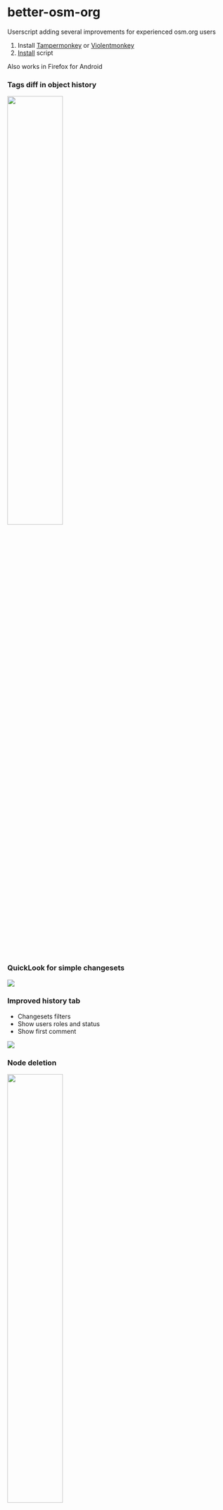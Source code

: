 # better-osm-org

Userscript adding several improvements for experienced osm.org users

1. Install [Tampermonkey](https://www.tampermonkey.net) or [Violentmonkey](https://violentmonkey.github.io/)
2. [Install](https://raw.githubusercontent.com/deevroman/better-osm-org/master/better-osm-org.user.js) script

Also works in Firefox for Android

### Tags diff in object history

  <img src="img/diff.png" width="50%">

### QuickLook for simple changesets

  <img src="img/changeset-quicklook.jpg">

### Improved history tab

- Changesets filters
- Show users roles and status
- Show first comment

<img src="img/changesets-filter.png">

### Node deletion

  <img src="img/delete.png" width="50%">

### Satellite layer

  <img src="img/notes-sat.jpg" width="50%">

### Stat HDYC in profile (Firefox only)

  <img src="img/hdyc.jpg" width="50%">

### Dark mode for map and iD

<img src="img/dark-map.png" width="50%">

<img src="img/dark-id.png" width="50%">

Based on [OpenStreetMap Dark Theme by AlexPS](https://userstyles.world/style/15596/openstreetmap-dark-theme)

### Edit war detector

<img src="img/edit-war-detector.png" width="50%">

### Display photos and traces in notes

<img src="img/photos-and-traces-in-notes.png" width="50%">

Photos are also displayed in the tags `panoramax=*` and `wikimedia_commons=*`

### Hotkeys

- `<` `>` for user changesets
- `N` — on/off notes layer
- `D` — on/off Map Data layer
- `G` — on/off GPS tracks layer
- `S` — on/off satellite layer (Firefox only)
- `H` — open object history
- `1` — open first version of object
- `Z` — zoom to changeset/object bbox
- `E` — Open editor
- `8`/`9` — prev/next map position
- `O`— open OSMCha
- `shift` + `O` — open Achavi

Experimental hotkeys:
- `K` `L` — navigation between changeset elements
- `J` — open objects from changesets in JOSM
- `shift` + `J` — open objects from changesets in Level0
- `shift` + `L` — pan to current location
- `shift` + `H` — open My changesets
- `Y` — open Yandex.Panoramas
- `shift` + `E` — open second editor
- `shift` + `N` — create new note
- `C` — Open changeset of object version
- `Q` — Close sidebar
- `shift + Z` — pan to real changeset bbox (without relations bboxes)
- `0` — zoom to global view
- ` — hide geometry from map
- `T` — toggle between compact and full tags diff mode
- `U` — open user profile
- `shift` + `U` — open your profile
- `shift` + `/` — search with Overpass

### Other

- [x] Changeset revert button
- [x] OSMCha dis/likes
- [x] Display way/relation versions

- [x] Search deleted author of changeset
- [x] Template responses when closing notes/changeset 👌/ 👋
+ [x] Add Rapid into Edit menu

- Mass actions with changesets
-
    + [x] mass revert via osm-revert
-
    + [x] copy ids for JOSM
-
    + [x] via remote control JOSM
-
    + [x] load 300 changeset
-
    + [x] open multiple changesets on one page 
- [x] Highlight `fixme=*`, `note=*`
- [x] opening_hours validator
- [x] Render `direction=*`
- [x] Resizable sidebar
- [x] Settings
- [x] Hide active note highlight
- [x] Click on time for show ISO-time
- [x] Open external links in new tab 
- Clickable:
- + [x] ID and names in object header
- + [x] Hashtags in changeset comment
- + [x] Changeset IDs in comments
- + [x] `revert:id`, `closed:note`, `redacted_changesets` key in changeset
- + [x] `panoramax=*`, `mapillary=*` tags
- + [ ] use tag2link
- [x] Display GPS photos and tracks in StreetComplete notes
- [x] Display photos from Panoramax and Wikimedia Commons in tags
- [x] Display GPS-tracks
- [x] Shortening long URLs in comments: https://www.openstreetmap.org → osm.org
- [x] Shortening `v:`, `ideditor:` keys in changesets tags and hide `host=https://www.openstreetmap.org/edit`
- [x] Display number of comments to changesets on the map item page
- [x] Display the user's previous usernames (via [OSM User Names Database](https://github.com/zverik/whosthat))
- Bypass OSMF Redactions
- + [x] Show redacted tags
- + [ ] Show redacted geometry 
- [ ] taginfo: new overpass links
- + [x] search relation roles
- + [x] search keys on Key length page
- File viewer via Drag&Drop β
- + [x] geotagged photos
- + [x] .gpx
- + [x] .geojson
- + [x] .osm

### Ideas

- [ ] in-browser reverter
- [ ] Changesets feed like who did it
- [ ] Jump to overpass from tags
- [ ] Custom links to geo services (like OSM Smart Menu) 
- [ ] Mark reviewed changesets
- [ ] Public transport viewer and validator
- [ ] Hide resolved notes
- [ ] Collapse name tags
- Measurement
- + [ ] Calc area size
- + [ ] Distance between points
- [ ] Integrate https://github.com/Zverik/osmtags-editor
- [ ] Edit tags in Overpass Turbo
- [ ] Tutorial
- [ ] {{bbox}} on/off in Overpass Turbo
- [ ] Improve data view
- + [ ] Hide ways
- + [ ] Filters
- + [ ] Colors
- [ ] Localization
- [ ] Improve search
-
  + [ ] Filter by object type
-
  + [ ] Improve default zoom
-
  + [ ] Photon?
-
  + [x] Overpass (`shift` + `/`)
- [ ] Custom overlays for iD
-
    + [ ] Strava (Hard, need bypass CORS)
- [ ] Show nearest example for map legend
- [ ] website & iD helper for translator (open search query into translation platform)
- [ ] show in quick look the base way tag
- [ ] Fast tags copy from wiki
- [ ] nakarte.me: line drawing

Maybe

- [ ] Support OpenHistoricalMap
- [ ] Move object from OSM into OpenHistoricalMap
- [ ] Bookmarks on map (like Organic Maps)

### Other

- [Discussion on forum](https://community.openstreetmap.org/t/better-osm-org-a-script-that-adds-useful-little-things-to-osm-org/121670)
- [OSM Wiki](https://wiki.openstreetmap.org/wiki/Better-osm-org)
- [Greasy Fork](https://greasyfork.org/en/scripts/517486-better-osm-org)
- [Issues](https://github.com/deevroman/better-osm-org/issues?q=sort%3Aupdated-desc+is%3Aissue+is%3Aopen)
- [Mastodon](https://en.osm.town/@foxy)

### Other extensions
- [OpenStreetMap Tags Editor](https://github.com/Zverik/osmtags-editor)
- [OpenStreetMap Human-readable Wikidata](https://community.openstreetmap.org/t/announcing-human-readable-wikidata-browser-plugins-for-openstreetmap-org/108180)

### Projects that are used directly or indirectly in the script

- [Bookmarklet helpers for resolving OSM Notes](https://community.openstreetmap.org/t/bookmarklet-helpers-for-resolving-osm-notes/105805/1)
- [exif-js](https://github.com/exif-js/exif-js) — to read the coordinates of the photos that you drag using Drag&Drop
- [ESRI](https://wiki.openstreetmap.org/wiki/Esri) — Satellite images
- [GM_config](https://github.com/sizzlemctwizzle/GM_config) — settings framework for UserScripts
- [LetItSnow](https://github.com/DevBubba/Bookmarklets/blob/main/Screen/LetItSnow.js) — Easter New Year's Egg
- [Lucide](https://lucide.dev/icons/diff) — for changes count icon on /history page
- [opening_hours.js](https://github.com/opening-hours/opening_hours.js) — for opening_hours tags validation
- [OpenStreetMap Dark Theme](https://userstyles.world/style/15596/openstreetmap-dark-theme) — dark theme was the foundation based on this style
- [OpenStreetMap Statistics](https://github.com/piebro/openstreetmap-statistics) — The script uses the rules from this project to normalize the names of OSM editors
- [OSMBuilding](https://github.com/Beakerboy/OSMBuilding) — 3D viewer for buildings
- [osmtogeojson](https://github.com/tyrasd/osmtogeojson) — converts OSM data to GeoJSON
- [osm-auth](https://github.com/osmlab/osm-auth) — for authentication with OpenStreetMap
- [SVG Spinners](https://github.com/n3r4zzurr0/svg-spinners) — for more beautiful spinner when you upload edits in iD in dark mode
- ...

p.s. External libraries are hosted in fork repositories (if possible) controlled by me, and imported with [Subresource Integrity](https://www.tampermonkey.net/documentation.php#api:Subresource_Integrity)
